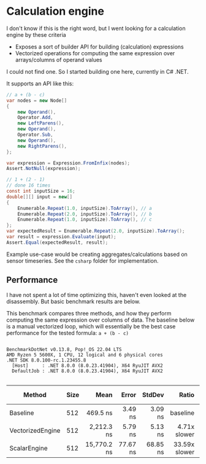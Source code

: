 # Calculation engine

I don't know if this is the right word, but I went looking for a calculation engine by these criteria

* Exposes a sort of builder API for building (calculation) expressions
* Vectorized operations for computing the same expression over arrays/columns of operand values

I could not find one. So I started building one here, currently in C# .NET.

It supports an API like this:

```csharp
// a + (b - c)
var nodes = new Node[]
{
    new Operand(),
    Operator.Add,
    new LeftParens(),
    new Operand(),
    Operator.Sub,
    new Operand(),
    new RightParens(),
};

var expression = Expression.FromInfix(nodes);
Assert.NotNull(expression);

// 1 + (2 - 1)
// done 16 times
const int inputSize = 16;
double[][] input = new[]
{
    Enumerable.Repeat(1.0, inputSize).ToArray(), // a
    Enumerable.Repeat(2.0, inputSize).ToArray(), // b
    Enumerable.Repeat(1.0, inputSize).ToArray(), // c
};
var expectedResult = Enumerable.Repeat(2.0, inputSize).ToArray();
var result = expression.Evaluate(input);
Assert.Equal(expectedResult, result);
```

Example use-case would be creating aggregates/calculations based on sensor timeseries.
See the `csharp` folder for implementation.

## Performance

I have not spent a lot of time optimizing this, haven't even looked at the disassembly. But basic benchmark results are below.

This benchmark compares three methods, and how they perform computing the same expression over columns of data.
The baseline below is a manual vectorized loop, which will essentially be the best case performance for the tested formula: `a + (b - c)`

```

BenchmarkDotNet v0.13.8, Pop!_OS 22.04 LTS
AMD Ryzen 5 5600X, 1 CPU, 12 logical and 6 physical cores
.NET SDK 8.0.100-rc.1.23455.8
  [Host]     : .NET 8.0.0 (8.0.23.41904), X64 RyuJIT AVX2
  DefaultJob : .NET 8.0.0 (8.0.23.41904), X64 RyuJIT AVX2


```
| Method           | Size | Mean        | Error    | StdDev   | Ratio         | RatioSD | Rank | Gen0   | Allocated | Alloc Ratio |
|----------------- |----- |------------:|---------:|---------:|--------------:|--------:|-----:|-------:|----------:|------------:|
| Baseline         | 512  |    469.5 ns |  3.49 ns |  3.09 ns |      baseline |         |    1 | 0.0486 |   4.02 KB |             |
| VectorizedEngine | 512  |  2,212.3 ns |  5.79 ns |  5.13 ns |  4.71x slower |   0.04x |    2 | 0.0496 |    4.2 KB |  1.04x more |
| ScalarEngine     | 512  | 15,770.2 ns | 77.67 ns | 68.85 ns | 33.59x slower |   0.29x |    3 | 0.5798 |  48.02 KB | 11.94x more |

